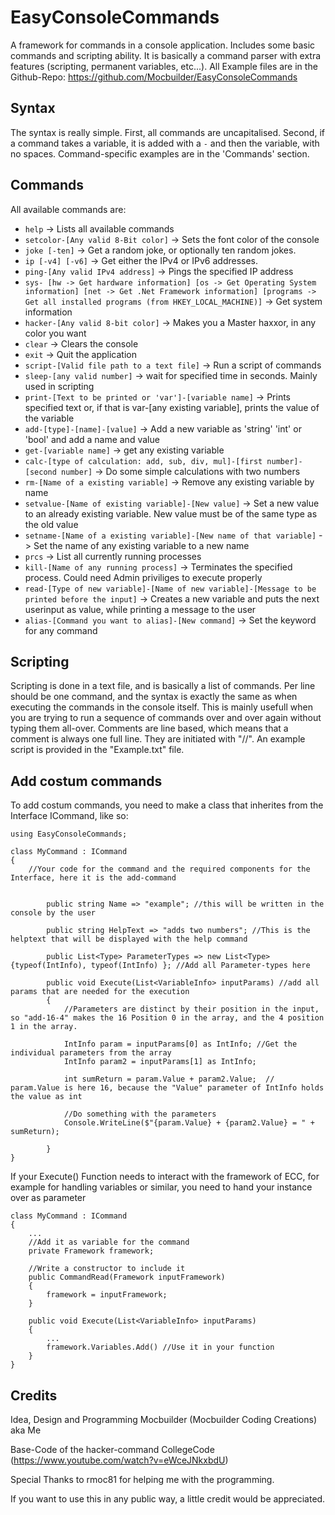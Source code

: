 # EasyConsoleCommands
A framework for commands in a console application. Includes some basic commands and scripting ability. 
It is basically a command parser with extra features (scripting, permanent variables, etc...).
All Example files are in the Github-Repo: https://github.com/Mocbuilder/EasyConsoleCommands

## Syntax
The syntax is really simple. First, all commands are uncapitalised. Second, if a command takes a variable, it is added with a ```-``` and then the variable, with no spaces. Command-specific examples are in the 'Commands' section.

## Commands
All available commands are:
- ```help``` -> Lists all available commands
- ```setcolor-[Any valid 8-Bit color]``` -> Sets the font color of the console
- ```joke [-ten]``` -> Get a random joke, or optionally ten random jokes.
- ```ip [-v4] [-v6]``` -> Get either the IPv4 or IPv6 addresses.
- ```ping-[Any valid IPv4 address]``` -> Pings the specified IP address
- ```sys- [hw -> Get hardware information] [os -> Get Operating System information] [net -> Get .Net Framework information] [programs -> Get all installed programs (from HKEY_LOCAL_MACHINE)]``` -> Get system information
- ```hacker-[Any valid 8-bit color]``` -> Makes you a Master haxxor, in any color you want
- ```clear``` -> Clears the console
- ```exit``` -> Quit the application
- ```script-[Valid file path to a text file]``` -> Run a script of commands
- ```sleep-[any valid number]``` -> wait for specified time in seconds. Mainly used in scripting
- ```print-[Text to be printed or 'var']-[variable name]``` -> Prints specified text or, if that is var-[any existing variable], prints the value of the variable
- ```add-[type]-[name]-[value]``` -> Add a new variable as 'string' 'int' or 'bool' and add a name and value
- ```get-[variable name]``` -> get any existing variable
- ```calc-[type of calculation: add, sub, div, mul]-[first number]-[second number]``` -> Do some simple calculations with two numbers
- ```rm-[Name of a existing variable]``` -> Remove any existing variable by name
- ```setvalue-[Name of existing variable]-[New value]``` -> Set a new value to an already existing variable. New value must be of the same type as the old value
- ```setname-[Name of a existing variable]-[New name of that variable]``` -> Set the name of any existing variable to a new name
- ```prcs``` -> List all currently running processes
- ```kill-[Name of any running process]``` -> Terminates the specified process. Could need Admin priviliges to execute properly
- ```read-[Type of new variable]-[Name of new variable]-[Message to be printed before the input]``` -> Creates a new variable and puts the next userinput as value, while printing a message to the user
- ```alias-[Command you want to alias]-[New command]``` -> Set the keyword for any command

## Scripting
Scripting is done in a text file, and is basically a list of commands.
Per line should be one command, and the syntax is exactly the same as when executing the commands in the console itself.
This is mainly usefull when you are trying to run a sequence of commands over and over again without typing them all-over.
Comments are line based, which means that a comment is always one full line. They are initiated with "//".
An example script is provided in the "Example.txt" file.

## Add costum commands
To add costum commands, you need to make a class that inherites from the Interface ICommand, like so:
```
using EasyConsoleCommands;

class MyCommand : ICommand
{
	//Your code for the command and the required components for the Interface, here it is the add-command


	    public string Name => "example"; //this will be written in the console by the user

        public string HelpText => "adds two numbers"; //This is the helptext that will be displayed with the help command

        public List<Type> ParameterTypes => new List<Type> {typeof(IntInfo), typeof(IntInfo) }; //Add all Parameter-types here

        public void Execute(List<VariableInfo> inputParams) //add all params that are needed for the execution
        {
            //Parameters are distinct by their position in the input, so "add-16-4" makes the 16 Position 0 in the array, and the 4 position 1 in the array. 

            IntInfo param = inputParams[0] as IntInfo; //Get the individual parameters from the array
            IntInfo param2 = inputParams[1] as IntInfo;

            int sumReturn = param.Value + param2.Value;  // param.Value is here 16, because the "Value" parameter of IntInfo holds the value as int

            //Do something with the parameters
            Console.WriteLine($"{param.Value} + {param2.Value} = " + sumReturn);

        }
}
```

If your Execute() Function needs to interact with the framework of ECC, for example for handling variables or similar, you need to hand your instance over as parameter
```
class MyCommand : ICommand
{
    ...
    //Add it as variable for the command 
    private Framework framework;

    //Write a constructor to include it
    public CommandRead(Framework inputFramework)
    {
        framework = inputFramework;
    }
    
    public void Execute(List<VariableInfo> inputParams)
    {
        ...
        framework.Variables.Add() //Use it in your function
    }
}
```
## Credits
Idea, Design and Programming			Mocbuilder (Mocbuilder Coding Creations) aka Me

Base-Code of the hacker-command			CollegeCode (https://www.youtube.com/watch?v=eWceJNkxbdU)

Special Thanks to rmoc81 for helping me with the programming.

If you want to use this in any public way, a little credit would be appreciated.